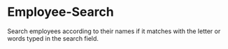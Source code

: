 # Employee-Search
Search employees according to their names if it matches with the letter or words typed in the search field.
